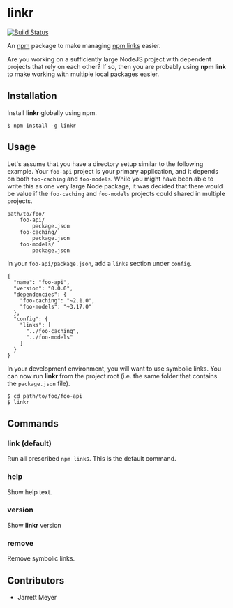 # linkr

[![Build Status](https://travis-ci.org/jarrettmeyer/linkr.svg?branch=master)](https://travis-ci.org/jarrettmeyer/linkr)

An [npm](https://www.npmjs.com/) package to make managing [npm links](https://docs.npmjs.com/cli/link) easier.

Are you working on a sufficiently large NodeJS project with dependent projects that rely on each other? If so, then you
are probably using **npm link** to make working with multiple local packages easier.

## Installation

Install **linkr** globally using npm.

```
$ npm install -g linkr
```

## Usage

Let's assume that you have a directory setup similar to the following example. Your `foo-api` project is your primary
application, and it depends on both `foo-caching` and `foo-models`. While you might have been able to write this as one
very large Node package, it was decided that there would be value if the `foo-caching` and `foo-models` projects could 
shared in multiple projects.

```
path/to/foo/
    foo-api/
        package.json
    foo-caching/
        package.json
    foo-models/
        package.json
```

In your `foo-api/package.json`, add a `links` section under `config`.

```
{
  "name": "foo-api",
  "version": "0.0.0",
  "dependencies": {
    "foo-caching": "~2.1.0",
    "foo-models": "~3.17.0"
  },
  "config": {
    "links": [
      "../foo-caching",
      "../foo-models"
    ]
  }
}
```

In your development environment, you will want to use symbolic links. You can now run **linkr** from the project
root (i.e. the same folder that contains the `package.json` file).

```
$ cd path/to/foo/foo-api
$ linkr
```

## Commands

### link (default)

Run all prescribed `npm link`s. This is the default command.

### help

Show help text.

### version

Show **linkr** version

### remove

Remove symbolic links.

## Contributors

+ Jarrett Meyer
